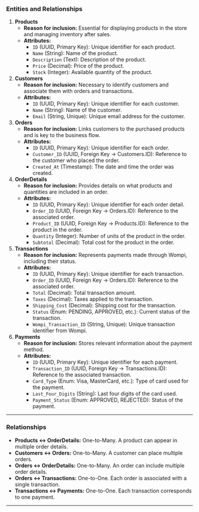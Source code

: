 ### **Entities and Relationships**

1. **Products**
    - **Reason for inclusion:** Essential for displaying products in the store and managing inventory after sales.
    - **Attributes:**
        - `ID` (UUID, Primary Key): Unique identifier for each product.
        - `Name` (String): Name of the product.
        - `Description` (Text): Description of the product.
        - `Price` (Decimal): Price of the product.
        - `Stock` (Integer): Available quantity of the product.
2. **Customers**
    - **Reason for inclusion:** Necessary to identify customers and associate them with orders and transactions.
    - **Attributes:**
        - `ID` (UUID, Primary Key): Unique identifier for each customer.
        - `Name` (String): Name of the customer.
        - `Email` (String, Unique): Unique email address for the customer.
3. **Orders**
    - **Reason for inclusion:** Links customers to the purchased products and is key to the business flow.
    - **Attributes:**
        - `ID` (UUID, Primary Key): Unique identifier for each order.
        - `Customer_ID` (UUID, Foreign Key -> Customers.ID): Reference to the customer who placed the order.
        - `Created_At` (Timestamp): The date and time the order was created.
4. **OrderDetails**
    - **Reason for inclusion:** Provides details on what products and quantities are included in an order.
    - **Attributes:**
        - `ID` (UUID, Primary Key): Unique identifier for each order detail.
        - `Order_ID` (UUID, Foreign Key -> Orders.ID): Reference to the associated order.
        - `Product_ID` (UUID, Foreign Key -> Products.ID): Reference to the product in the order.
        - `Quantity` (Integer): Number of units of the product in the order.
        - `Subtotal` (Decimal): Total cost for the product in the order.
5. **Transactions**
    - **Reason for inclusion:** Represents payments made through Wompi, including their status.
    - **Attributes:**
        - `ID` (UUID, Primary Key): Unique identifier for each transaction.
        - `Order_ID` (UUID, Foreign Key -> Orders.ID): Reference to the associated order.
        - `Total` (Decimal): Total transaction amount.
        - `Taxes` (Decimal): Taxes applied to the transaction.
        - `Shipping_Cost` (Decimal): Shipping cost for the transaction.
        - `Status` (Enum: PENDING, APPROVED, etc.): Current status of the transaction.
        - `Wompi_Transaction_ID` (String, Unique): Unique transaction identifier from Wompi.
6. **Payments**
    - **Reason for inclusion:** Stores relevant information about the payment method.
    - **Attributes:**
        - `ID` (UUID, Primary Key): Unique identifier for each payment.
        - `Transaction_ID` (UUID, Foreign Key -> Transactions.ID): Reference to the associated transaction.
        - `Card_Type` (Enum: Visa, MasterCard, etc.): Type of card used for the payment.
        - `Last_Four_Digits` (String): Last four digits of the card used.
        - `Payment_Status` (Enum: APPROVED, REJECTED): Status of the payment.
---
### **Relationships**
- **Products ↔ OrderDetails:** One-to-Many. A product can appear in multiple order details.
- **Customers ↔ Orders:** One-to-Many. A customer can place multiple orders.
- **Orders ↔ OrderDetails:** One-to-Many. An order can include multiple order details.
- **Orders ↔ Transactions:** One-to-One. Each order is associated with a single transaction.
- **Transactions ↔ Payments:** One-to-One. Each transaction corresponds to one payment.
---